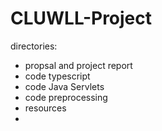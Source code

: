 # CLUWLL-Project

directories:
- propsal and project report
- code typescript
- code Java Servlets
- code preprocessing
- resources
- 
